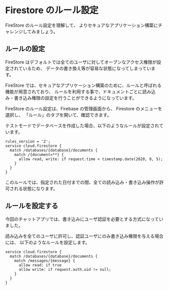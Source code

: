 # Firestore のルール設定

FireStore のルール設定を理解して、
よりセキュアなアプリケーション構築にチャレンジしてみましょう。

## ルールの設定

FireStore はデフォルトでは全てのユーザに対してオープンなアクセス権限が設定されているため、
データの書き換え等が容易な状態になってしまっています。

FireStore では、セキュアなアプリケーション構築のために、ルールと呼ばれる機能が用意されており、
ルールを利用する事で、ドキュメントごとに読み込み・書き込み権限の設定を行うことができるようになっています。

FireStore のルール設定は、Firebase の管理画面から、 Firestore のメニューを選択し、
「ルール」のタブを開いて、確認できます。

テストモードでデータベースを作成した場合、以下のようなルールが設定されています。

```
rules_version = '2';
service cloud.firestore {
  match /databases/{database}/documents {
    match /{document=**} {
      allow read, write: if request.time < timestamp.date(2020, 8, 5);
    }
  }
}
```

このルールでは、指定された日付までの間、全ての読み込み・書き込み操作が許可される状態になります。

## ルールを設定する

今回のチャットアプリでは、書き込みにユーザ認証を必要とする方式になっていました。

読み込みを全てのユーザに許可し、認証ユーザにのみ書き込み権限を与える場合には、
以下のようなルールを設定します。

```
service cloud.firestore {
  match /databases/{database}/documents {
    match /messages/{message} {
      allow read: if true
      allow write: if request.auth.uid != null;
    }
  }
}
```











